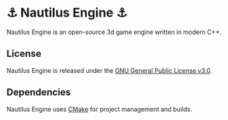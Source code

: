 # ⚓ Nautilus Engine ⚓

Nautilus Engine is an open-source 3d game engine written in modern C++.

## License

Nautilus Engine is released under the [GNU General Public License v3.0](https://www.gnu.org/licenses/gpl-3.0).

## Dependencies

Nautilus Engine uses [CMake](https://cmake.org/) for project management and builds.
